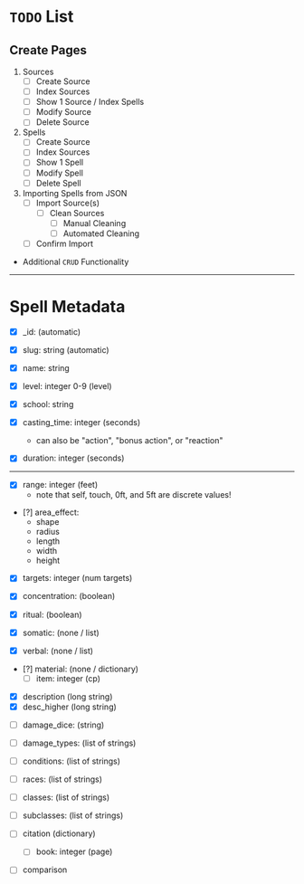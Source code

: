 # `TODO` List

## Create Pages
1. Sources
	- [ ] Create Source
	- [ ] Index Sources
	- [ ] Show 1 Source / Index Spells
	- [ ] Modify Source
	- [ ] Delete Source
2. Spells
	- [ ] Create Source
	- [ ] Index Sources
	- [ ] Show 1 Spell
	- [ ] Modify Spell
	- [ ] Delete Spell
3. Importing Spells from JSON
	- [ ] Import Source(s)
		- [ ] Clean Sources
			- [ ] Manual Cleaning
			- [ ] Automated Cleaning
	- [ ] Confirm Import

- Additional `CRUD` Functionality

---

# Spell Metadata

- [X] _id: (automatic)

- [X] slug: string (automatic)
- [X] name: string
- [X] level: integer 0-9 (level)
- [X] school: string

- [X] casting_time: integer (seconds)
	- can also be "action", "bonus action", or "reaction"
- [X] duration: integer (seconds)

---

- [X] range: integer (feet)
	- note that self, touch, 0ft, and 5ft are discrete values!
- [?] area_effect:
	- shape
	- radius
	- length
	- width
	- height
- [X] targets: integer (num targets)

- [X] concentration: (boolean)
- [X] ritual: (boolean)

- [X] somatic: (none / list)
- [X] verbal: (none / list)
- [?] material: (none / dictionary)
	- [ ] item: integer (cp)

- [X] description (long string)
- [X] desc_higher (long string)

<!-- Difficulty with multiple sources of damage -->
- [ ] damage_dice: (string)
- [ ] damage_types: (list of strings)
- [ ] conditions: (list of strings)

- [ ] races: (list of strings)
- [ ] classes: (list of strings)
- [ ] subclasses: (list of strings)

- [ ] citation (dictionary)
	- [ ] book: integer (page)

- [ ] comparison
